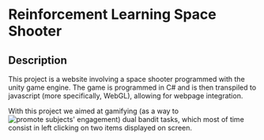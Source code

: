 # Reinforcement Learning Space Shooter
## Description

This project is a website involving a space shooter programmed with the unity game engine. The game is programmed in C# and is then transpiled to javascript (more specifically, WebGL), allowing for webpage integration. 

With this project we aimed at gamifying (as a way to ![promote subjects' engagement](https://games.jmir.org/2016/2/e11/)) dual bandit tasks, which most of time consist in left clicking on two items displayed on screen. 




